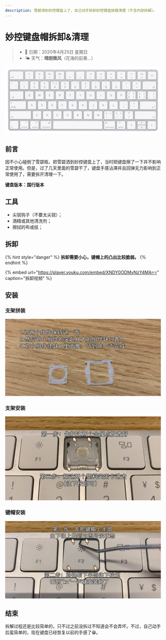 ```yaml
---
description: 雪碧洒到妙控键盘上了，自己动手拆卸妙控键盘按键清理（不含内部拆解）。
---
```


# 妙控键盘帽拆卸&清理

> * 📅 日期：2020年4月25日 星期日
> * 🌤 天气：**晴朗微风**（花海的前奏…）

![](.gitbook/assets/image%20%2831%29.png)

## 前言

因不小心碰倒了雪碧瓶，把雪碧洒到妙控键盘上了，当时把键盘擦了一下并不影响正常使用。但是，过了几天里面的雪碧干了，键盘手感沾滞并且回弹无力影响到正常使用了，需要拆开清理一下。

**键盘版本：国行版本**

## 工具

* 尖锐钩子（不要太尖锐）；
* 酒精或其他清洗剂；
* 擦拭的布或纸；

## 拆卸

{% hint style="danger" %}
**拆卸需要小心，键帽上的凸出比较脆弱。**
{% endhint %}

{% embed url="https://player.youku.com/embed/XNDY0ODMyNzY4MA==" caption="拆卸视频" %}

## 安装

### 支架拼装

![&#x952E;&#x5E3D;&#x652F;&#x67B6;&#x62FC;&#x88C5;](.gitbook/assets/img_3205.jpg)

### 支架安装

![](.gitbook/assets/img_6024.jpg)

### 键帽安装

![](.gitbook/assets/img_9246.jpg)

## 结束

拆解过程还是比较简单的，只不过之前没拆过不知道会不会弄坏。不过，自己动手后蛮简单的，现在键盘已经恢复以前的手感了😁。

